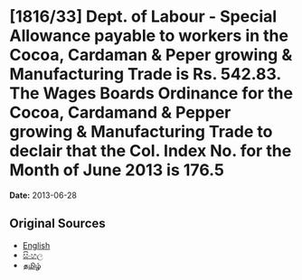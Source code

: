# [1816/33] Dept. of Labour - Special Allowance payable to workers in the Cocoa, Cardaman & Peper growing & Manufacturing Trade is Rs. 542.83. The Wages Boards Ordinance for the Cocoa, Cardamand & Pepper growing & Manufacturing Trade to declair that the Col. Index No. for the Month of June 2013 is 176.5

**Date:** 2013-06-28

## Original Sources

- [English](https://documents.gov.lk/view/extra-gazettes/2013/6/1816-33_E.pdf)
- [සිංහල](https://documents.gov.lk/view/extra-gazettes/2013/6/1816-33_S.pdf)
- [தமிழ்](https://documents.gov.lk/view/extra-gazettes/2013/6/1816-33_T.pdf)
